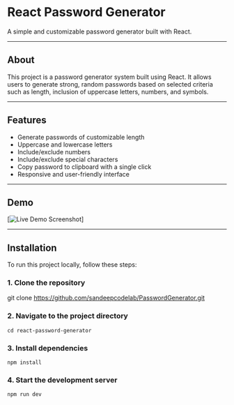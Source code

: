 # React Password Generator

A simple and customizable password generator built with React.

---

## About

This project is a password generator system built using React. It allows users to generate strong, random passwords based on selected criteria such as length, inclusion of uppercase letters, numbers, and symbols.

---

## Features

- Generate passwords of customizable length  
- Uppercase and lowercase letters  
- Include/exclude numbers  
- Include/exclude special characters  
- Copy password to clipboard with a single click  
- Responsive and user-friendly interface  

---

## Demo

[![Live Demo Screenshot](https://via.placeholder.com/600x400.png?text=Live+Demo)]

---

## Installation

To run this project locally, follow these steps:

### 1. Clone the repository

   git clone https://github.com/sandeepcodelab/PasswordGenerator.git

### 2. Navigate to the project directory

    cd react-password-generator

### 3. Install dependencies

    npm install

### 4. Start the development server

    npm run dev

